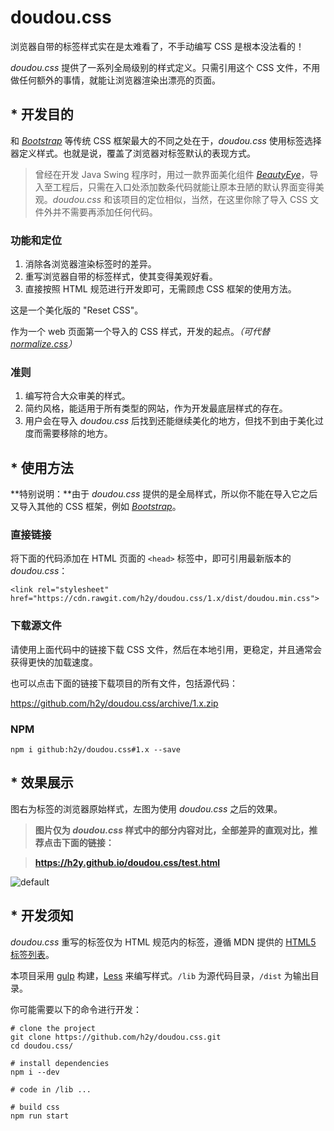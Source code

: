 # doudou.css

浏览器自带的标签样式实在是太难看了，不手动编写 CSS 是根本没法看的！

_doudou.css_ 提供了一系列全局级别的样式定义。只需引用这个 CSS 文件，不用做任何额外的事情，就能让浏览器渲染出漂亮的页面。

## * 开发目的

和 [_Bootstrap_](http://getbootstrap.com/) 等传统 CSS 框架最大的不同之处在于，_doudou.css_ 使用标签选择器定义样式。也就是说，覆盖了浏览器对标签默认的表现方式。

> 曾经在开发 Java Swing 程序时，用过一款界面美化组件 [_BeautyEye_](https://github.com/JackJiang2011/beautyeye)，导入至工程后，只需在入口处添加数条代码就能让原本丑陋的默认界面变得美观。_doudou.css_ 和该项目的定位相似，当然，在这里你除了导入 CSS 文件外并不需要再添加任何代码。

### 功能和定位

1. 消除各浏览器渲染标签时的差异。
2. 重写浏览器自带的标签样式，使其变得美观好看。
3. 直接按照 HTML 规范进行开发即可，无需顾虑 CSS 框架的使用方法。

这是一个美化版的 "Reset CSS"。

作为一个 web 页面第一个导入的 CSS 样式，开发的起点。_（可代替 [normalize.css](https://necolas.github.io/normalize.css/)）_

### 准则

1. 编写符合大众审美的样式。
2. 简约风格，能适用于所有类型的网站，作为开发最底层样式的存在。
3. 用户会在导入 _doudou.css_ 后找到还能继续美化的地方，但找不到由于美化过度而需要移除的地方。

## * 使用方法

**特别说明：**由于 _doudou.css_ 提供的是全局样式，所以你不能在导入它之后又导入其他的 CSS 框架，例如 [_Bootstrap_](http://getbootstrap.com/)。

### 直接链接

将下面的代码添加在 HTML 页面的 `<head>` 标签中，即可引用最新版本的 _doudou.css_：

```
<link rel="stylesheet" href="https://cdn.rawgit.com/h2y/doudou.css/1.x/dist/doudou.min.css">
```

### 下载源文件

请使用上面代码中的链接下载 CSS 文件，然后在本地引用，更稳定，并且通常会获得更快的加载速度。

也可以点击下面的链接下载项目的所有文件，包括源代码：

<https://github.com/h2y/doudou.css/archive/1.x.zip>

### NPM

```
npm i github:h2y/doudou.css#1.x --save
```

## * 效果展示

图右为标签的浏览器原始样式，左图为使用 _doudou.css_ 之后的效果。

> **图片仅为 _doudou.css_ 样式中的部分内容对比，全部差异的直观对比，推荐点击下面的链接：**

> **<https://h2y.github.io/doudou.css/test.html>**

![default](https://cloud.githubusercontent.com/assets/12909077/22880365/d7478dfc-f21c-11e6-9144-27efdd1dda4d.PNG)

## * 开发须知

_doudou.css_ 重写的标签仅为 HTML 规范内的标签，遵循 MDN 提供的 [HTML5 标签列表](https://developer.mozilla.org/zh-CN/docs/Web/Guide/HTML/HTML5/HTML5_element_list)。

本项目采用 [gulp](http://gulpjs.com/) 构建，[Less](http://lesscss.org/) 来编写样式。`/lib` 为源代码目录，`/dist` 为输出目录。

你可能需要以下的命令进行开发：

```
# clone the project
git clone https://github.com/h2y/doudou.css.git
cd doudou.css/

# install dependencies
npm i --dev

# code in /lib ...

# build css
npm run start
```
